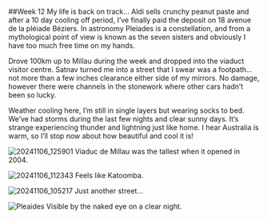 ##Week 12
My life is back on track… Aldi sells crunchy peanut paste and after a 10 day cooling off period, I’ve finally paid the deposit on 18 avenue de la pléiade Béziers. In astronomy Pleiades is a constellation, and from a mythological point of view is known as the seven sisters and obviously I have too much free time on my hands.

Drove 100km up to Millau during the week and dropped into the viaduct visitor centre. Satnav turned me into a street that I swear was a footpath… not more than a few inches clearance either side of my mirrors. No damage, however there were channels in the stonework where other cars hadn’t been so lucky.

Weather cooling here, I’m still in single layers but wearing socks to bed. We’ve had storms during the last few nights and clear sunny days. It’s strange experiencing thunder and lightning just like home. I hear Australia is warm, so I’ll stop now about how beautiful and cool it is!

![20241106_125901](https://github.com/user-attachments/assets/5161e467-675e-4b8a-b474-cf77cc8a42ba)
Viaduc de Millau was the tallest when it opened in 2004.

![20241106_112343](https://github.com/user-attachments/assets/088857fa-2d20-4b22-89b5-527a343ace2a)
Feels like Katoomba.

![20241106_105217](https://github.com/user-attachments/assets/701debcc-46f6-4153-b1d6-6da4a9055396)
Just another street...

![Pleaides](https://github.com/user-attachments/assets/0c439dc5-49f5-4b4f-8d4b-8e017649922a)
Visible by the naked eye on a clear night.
